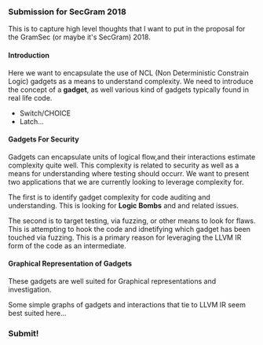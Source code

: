 ### Submission for SecGram 2018

This is to capture high level thoughts that I want to put in the proposal for the GramSec (or maybe it's SecGram) 2018.

#### Introduction

Here we want to encapsulate the use of NCL (Non Deterministic Constrain Logic) gadgets as a means to understand
complexity.  We need to introduce the concept of a __gadget__, as well various kind of gadgets typically found in
real life code.

* Switch/CHOICE
* Latch...

#### Gadgets For Security

Gadgets can encapsulate units of logical flow,and their interactions estimate complexity quite well.  This complexity
is related to security as well as a means for understanding where testing should occurr.  We want to present two
applications that we are currently looking to leverage complexity for.

The first is to identify gadget complexity for code auditing and understanding.  This is looking for __Logic Bombs__ and
and related issues.

The second is to target testing, via fuzzing, or other means to look for flaws.  This is attempting to hook the code
and idnetifying which gadget has been touched via fuzzing.  This is a primary reason for leveraging the LLVM IR form
of the code as an intermediate.

#### Graphical Representation of Gadgets

These gadgets are well suited for Graphical representations and investigation.

Some simple graphs of gadgets and interactions that tie to LLVM IR seem best suited here...

### Submit!